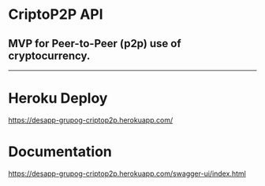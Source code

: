 # CriptoP2P API
## MVP for Peer-to-Peer (p2p) use of cryptocurrency.

---

# Heroku Deploy
https://desapp-grupog-criptop2p.herokuapp.com/
# Documentation
https://desapp-grupog-criptop2p.herokuapp.com/swagger-ui/index.html
